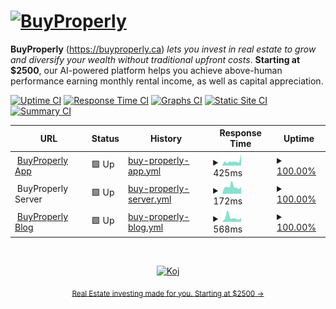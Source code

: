 # [![BuyProperly](https://res.cloudinary.com/hv768g3im/image/upload/v1624260653/bp-assets/Logo_qfsqp1.png)](https://buyproperly.ca)

**BuyProperly** (https://buyproperly.ca) _lets you invest in real estate to grow and diversify your wealth without traditional upfront costs_. **Starting at $2500**, our AI-powered platform helps you achieve above-human performance earning monthly rental income, as well as capital appreciation.

[![Uptime CI](https://github.com/buyproperly/status/workflows/Uptime%20CI/badge.svg)](https://github.com/buyproperly/status/actions?query=workflow%3A%22Uptime+CI%22)
[![Response Time CI](https://github.com/buyproperly/status/workflows/Response%20Time%20CI/badge.svg)](https://github.com/buyproperly/status/actions?query=workflow%3A%22Response+Time+CI%22)
[![Graphs CI](https://github.com/buyproperly/status/workflows/Graphs%20CI/badge.svg)](https://github.com/buyproperly/status/actions?query=workflow%3A%22Graphs+CI%22)
[![Static Site CI](https://github.com/buyproperly/status/workflows/Static%20Site%20CI/badge.svg)](https://github.com/buyproperly/status/actions?query=workflow%3A%22Static+Site+CI%22)
[![Summary CI](https://github.com/buyproperly/status/workflows/Summary%20CI/badge.svg)](https://github.com/buyproperly/status/actions?query=workflow%3A%22Summary+CI%22)

<!--start: status pages-->
<!-- This summary is generated by Upptime (https://github.com/upptime/upptime) -->
<!-- Do not edit this manually, your changes will be overwritten -->
<!-- prettier-ignore -->
| URL | Status | History | Response Time | Uptime |
| --- | ------ | ------- | ------------- | ------ |
| <img alt="" src="https://res.cloudinary.com/hv768g3im/image/upload/v1624262522/bp-assets/bp_logo_512-removebg-preview_lrpfnz.png" height="13"> [BuyProperly App](https://www.buyproperly.ca) | 🟩 Up | [buy-properly-app.yml](https://github.com/BuyProperly/status/commits/HEAD/history/buy-properly-app.yml) | <details><summary><img alt="Response time graph" src="./graphs/buy-properly-app/response-time-week.png" height="20"> 425ms</summary><br><a href="https://status.buyproperly.ca/history/buy-properly-app"><img alt="Response time 404" src="https://img.shields.io/endpoint?url=https%3A%2F%2Fraw.githubusercontent.com%2FBuyProperly%2Fstatus%2FHEAD%2Fapi%2Fbuy-properly-app%2Fresponse-time.json"></a><br><a href="https://status.buyproperly.ca/history/buy-properly-app"><img alt="24-hour response time 415" src="https://img.shields.io/endpoint?url=https%3A%2F%2Fraw.githubusercontent.com%2FBuyProperly%2Fstatus%2FHEAD%2Fapi%2Fbuy-properly-app%2Fresponse-time-day.json"></a><br><a href="https://status.buyproperly.ca/history/buy-properly-app"><img alt="7-day response time 425" src="https://img.shields.io/endpoint?url=https%3A%2F%2Fraw.githubusercontent.com%2FBuyProperly%2Fstatus%2FHEAD%2Fapi%2Fbuy-properly-app%2Fresponse-time-week.json"></a><br><a href="https://status.buyproperly.ca/history/buy-properly-app"><img alt="30-day response time 356" src="https://img.shields.io/endpoint?url=https%3A%2F%2Fraw.githubusercontent.com%2FBuyProperly%2Fstatus%2FHEAD%2Fapi%2Fbuy-properly-app%2Fresponse-time-month.json"></a><br><a href="https://status.buyproperly.ca/history/buy-properly-app"><img alt="1-year response time 395" src="https://img.shields.io/endpoint?url=https%3A%2F%2Fraw.githubusercontent.com%2FBuyProperly%2Fstatus%2FHEAD%2Fapi%2Fbuy-properly-app%2Fresponse-time-year.json"></a></details> | <details><summary><a href="https://status.buyproperly.ca/history/buy-properly-app">100.00%</a></summary><a href="https://status.buyproperly.ca/history/buy-properly-app"><img alt="All-time uptime 99.52%" src="https://img.shields.io/endpoint?url=https%3A%2F%2Fraw.githubusercontent.com%2FBuyProperly%2Fstatus%2FHEAD%2Fapi%2Fbuy-properly-app%2Fuptime.json"></a><br><a href="https://status.buyproperly.ca/history/buy-properly-app"><img alt="24-hour uptime 100.00%" src="https://img.shields.io/endpoint?url=https%3A%2F%2Fraw.githubusercontent.com%2FBuyProperly%2Fstatus%2FHEAD%2Fapi%2Fbuy-properly-app%2Fuptime-day.json"></a><br><a href="https://status.buyproperly.ca/history/buy-properly-app"><img alt="7-day uptime 100.00%" src="https://img.shields.io/endpoint?url=https%3A%2F%2Fraw.githubusercontent.com%2FBuyProperly%2Fstatus%2FHEAD%2Fapi%2Fbuy-properly-app%2Fuptime-week.json"></a><br><a href="https://status.buyproperly.ca/history/buy-properly-app"><img alt="30-day uptime 97.79%" src="https://img.shields.io/endpoint?url=https%3A%2F%2Fraw.githubusercontent.com%2FBuyProperly%2Fstatus%2FHEAD%2Fapi%2Fbuy-properly-app%2Fuptime-month.json"></a><br><a href="https://status.buyproperly.ca/history/buy-properly-app"><img alt="1-year uptime 99.75%" src="https://img.shields.io/endpoint?url=https%3A%2F%2Fraw.githubusercontent.com%2FBuyProperly%2Fstatus%2FHEAD%2Fapi%2Fbuy-properly-app%2Fuptime-year.json"></a></details>
| <img alt="" src="https://res.cloudinary.com/hv768g3im/image/upload/v1624262522/bp-assets/bp_logo_512-removebg-preview_lrpfnz.png" height="13"> BuyProperly Server | 🟩 Up | [buy-properly-server.yml](https://github.com/BuyProperly/status/commits/HEAD/history/buy-properly-server.yml) | <details><summary><img alt="Response time graph" src="./graphs/buy-properly-server/response-time-week.png" height="20"> 172ms</summary><br><a href="https://status.buyproperly.ca/history/buy-properly-server"><img alt="Response time 142" src="https://img.shields.io/endpoint?url=https%3A%2F%2Fraw.githubusercontent.com%2FBuyProperly%2Fstatus%2FHEAD%2Fapi%2Fbuy-properly-server%2Fresponse-time.json"></a><br><a href="https://status.buyproperly.ca/history/buy-properly-server"><img alt="24-hour response time 208" src="https://img.shields.io/endpoint?url=https%3A%2F%2Fraw.githubusercontent.com%2FBuyProperly%2Fstatus%2FHEAD%2Fapi%2Fbuy-properly-server%2Fresponse-time-day.json"></a><br><a href="https://status.buyproperly.ca/history/buy-properly-server"><img alt="7-day response time 172" src="https://img.shields.io/endpoint?url=https%3A%2F%2Fraw.githubusercontent.com%2FBuyProperly%2Fstatus%2FHEAD%2Fapi%2Fbuy-properly-server%2Fresponse-time-week.json"></a><br><a href="https://status.buyproperly.ca/history/buy-properly-server"><img alt="30-day response time 151" src="https://img.shields.io/endpoint?url=https%3A%2F%2Fraw.githubusercontent.com%2FBuyProperly%2Fstatus%2FHEAD%2Fapi%2Fbuy-properly-server%2Fresponse-time-month.json"></a><br><a href="https://status.buyproperly.ca/history/buy-properly-server"><img alt="1-year response time 146" src="https://img.shields.io/endpoint?url=https%3A%2F%2Fraw.githubusercontent.com%2FBuyProperly%2Fstatus%2FHEAD%2Fapi%2Fbuy-properly-server%2Fresponse-time-year.json"></a></details> | <details><summary><a href="https://status.buyproperly.ca/history/buy-properly-server">100.00%</a></summary><a href="https://status.buyproperly.ca/history/buy-properly-server"><img alt="All-time uptime 99.52%" src="https://img.shields.io/endpoint?url=https%3A%2F%2Fraw.githubusercontent.com%2FBuyProperly%2Fstatus%2FHEAD%2Fapi%2Fbuy-properly-server%2Fuptime.json"></a><br><a href="https://status.buyproperly.ca/history/buy-properly-server"><img alt="24-hour uptime 100.00%" src="https://img.shields.io/endpoint?url=https%3A%2F%2Fraw.githubusercontent.com%2FBuyProperly%2Fstatus%2FHEAD%2Fapi%2Fbuy-properly-server%2Fuptime-day.json"></a><br><a href="https://status.buyproperly.ca/history/buy-properly-server"><img alt="7-day uptime 100.00%" src="https://img.shields.io/endpoint?url=https%3A%2F%2Fraw.githubusercontent.com%2FBuyProperly%2Fstatus%2FHEAD%2Fapi%2Fbuy-properly-server%2Fuptime-week.json"></a><br><a href="https://status.buyproperly.ca/history/buy-properly-server"><img alt="30-day uptime 97.79%" src="https://img.shields.io/endpoint?url=https%3A%2F%2Fraw.githubusercontent.com%2FBuyProperly%2Fstatus%2FHEAD%2Fapi%2Fbuy-properly-server%2Fuptime-month.json"></a><br><a href="https://status.buyproperly.ca/history/buy-properly-server"><img alt="1-year uptime 99.75%" src="https://img.shields.io/endpoint?url=https%3A%2F%2Fraw.githubusercontent.com%2FBuyProperly%2Fstatus%2FHEAD%2Fapi%2Fbuy-properly-server%2Fuptime-year.json"></a></details>
| <img alt="" src="https://res.cloudinary.com/hv768g3im/image/upload/v1624262522/bp-assets/bp_logo_512-removebg-preview_lrpfnz.png" height="13"> [BuyProperly Blog](https://blog.buyproperly.ca) | 🟩 Up | [buy-properly-blog.yml](https://github.com/BuyProperly/status/commits/HEAD/history/buy-properly-blog.yml) | <details><summary><img alt="Response time graph" src="./graphs/buy-properly-blog/response-time-week.png" height="20"> 568ms</summary><br><a href="https://status.buyproperly.ca/history/buy-properly-blog"><img alt="Response time 876" src="https://img.shields.io/endpoint?url=https%3A%2F%2Fraw.githubusercontent.com%2FBuyProperly%2Fstatus%2FHEAD%2Fapi%2Fbuy-properly-blog%2Fresponse-time.json"></a><br><a href="https://status.buyproperly.ca/history/buy-properly-blog"><img alt="24-hour response time 583" src="https://img.shields.io/endpoint?url=https%3A%2F%2Fraw.githubusercontent.com%2FBuyProperly%2Fstatus%2FHEAD%2Fapi%2Fbuy-properly-blog%2Fresponse-time-day.json"></a><br><a href="https://status.buyproperly.ca/history/buy-properly-blog"><img alt="7-day response time 568" src="https://img.shields.io/endpoint?url=https%3A%2F%2Fraw.githubusercontent.com%2FBuyProperly%2Fstatus%2FHEAD%2Fapi%2Fbuy-properly-blog%2Fresponse-time-week.json"></a><br><a href="https://status.buyproperly.ca/history/buy-properly-blog"><img alt="30-day response time 429" src="https://img.shields.io/endpoint?url=https%3A%2F%2Fraw.githubusercontent.com%2FBuyProperly%2Fstatus%2FHEAD%2Fapi%2Fbuy-properly-blog%2Fresponse-time-month.json"></a><br><a href="https://status.buyproperly.ca/history/buy-properly-blog"><img alt="1-year response time 775" src="https://img.shields.io/endpoint?url=https%3A%2F%2Fraw.githubusercontent.com%2FBuyProperly%2Fstatus%2FHEAD%2Fapi%2Fbuy-properly-blog%2Fresponse-time-year.json"></a></details> | <details><summary><a href="https://status.buyproperly.ca/history/buy-properly-blog">100.00%</a></summary><a href="https://status.buyproperly.ca/history/buy-properly-blog"><img alt="All-time uptime 99.87%" src="https://img.shields.io/endpoint?url=https%3A%2F%2Fraw.githubusercontent.com%2FBuyProperly%2Fstatus%2FHEAD%2Fapi%2Fbuy-properly-blog%2Fuptime.json"></a><br><a href="https://status.buyproperly.ca/history/buy-properly-blog"><img alt="24-hour uptime 100.00%" src="https://img.shields.io/endpoint?url=https%3A%2F%2Fraw.githubusercontent.com%2FBuyProperly%2Fstatus%2FHEAD%2Fapi%2Fbuy-properly-blog%2Fuptime-day.json"></a><br><a href="https://status.buyproperly.ca/history/buy-properly-blog"><img alt="7-day uptime 100.00%" src="https://img.shields.io/endpoint?url=https%3A%2F%2Fraw.githubusercontent.com%2FBuyProperly%2Fstatus%2FHEAD%2Fapi%2Fbuy-properly-blog%2Fuptime-week.json"></a><br><a href="https://status.buyproperly.ca/history/buy-properly-blog"><img alt="30-day uptime 100.00%" src="https://img.shields.io/endpoint?url=https%3A%2F%2Fraw.githubusercontent.com%2FBuyProperly%2Fstatus%2FHEAD%2Fapi%2Fbuy-properly-blog%2Fuptime-month.json"></a><br><a href="https://status.buyproperly.ca/history/buy-properly-blog"><img alt="1-year uptime 99.81%" src="https://img.shields.io/endpoint?url=https%3A%2F%2Fraw.githubusercontent.com%2FBuyProperly%2Fstatus%2FHEAD%2Fapi%2Fbuy-properly-blog%2Fuptime-year.json"></a></details>

<!--end: status pages-->

<br/>
<p align="center">
  <a href="https://buyproperly.ca/">
    <img width="44" alt="Koj" src="https://res.cloudinary.com/hv768g3im/image/upload/v1624262522/bp-assets/bp_logo_512-removebg-preview_lrpfnz.png">
  </a>
</p>
<p align="center">
  <sub><a href="https://buyproperly.ca/">Real Estate investing made for you. Starting at $2500 →</a></sub>
</p>

